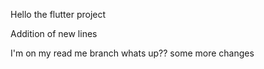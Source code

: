 Hello the flutter project

Addition of new lines

I'm on my read me branch whats up??
 some more changes
